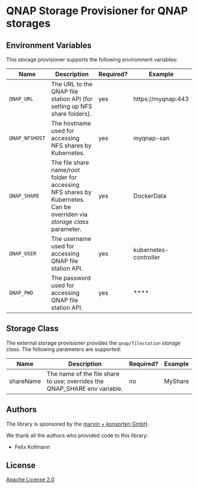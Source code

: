 # QNAP Storage Provisioner for QNAP storages

## Environment Variables

This storage provisioner supports the following environment variables:

| Name | Description | Required? | Example |
| --- | --- | --- | --- |
| `QNAP_URL` | The URL to the QNAP file station API (for setting up NFS share folders). | yes | https://myqnap:443 |
| `QNAP_NFSHOST` | The hostname used for accessing NFS shares by Kubernetes. | yes | myqnap-san |
| `QNAP_SHARE` | The file share name/root folder for accessing NFS shares by Kubernetes. Can be overriden via *storage class* parameter. | yes | DockerData |
| `QNAP_USER` | The username used for accessing QNAP file station API. | yes | kubernetes-controller |
| `QNAP_PWD` | The password used for accessing QNAP file station API. | yes | **** |

## Storage Class

The external storage provisioner provides the `qnap/filestation` *storage class*. The following parameters are supported:

| Name | Description | Required? | Example |
| --- | --- | --- | --- |
| shareName | The name of the file share to use; overrides the QNAP_SHARE env variable. | no | MyShare |

## Authors

The library is sponsored by the [marvin + konsorten GmbH](http://www.konsorten.de).

We thank all the authors who provided code to this library:

* Felix Kollmann

## License

[Apache License 2.0](LICENSE)
